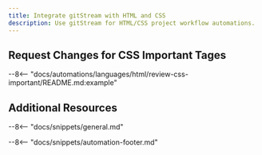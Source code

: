 ```yaml
---
title: Integrate gitStream with HTML and CSS
description: Use gitStream for HTML/CSS project workflow automations.
---
```


## Request Changes for CSS Important Tages

--8<-- "docs/automations/languages/html/review-css-important/README.md:example"

## Additional Resources

--8<-- "docs/snippets/general.md"

--8<-- "docs/snippets/automation-footer.md"
